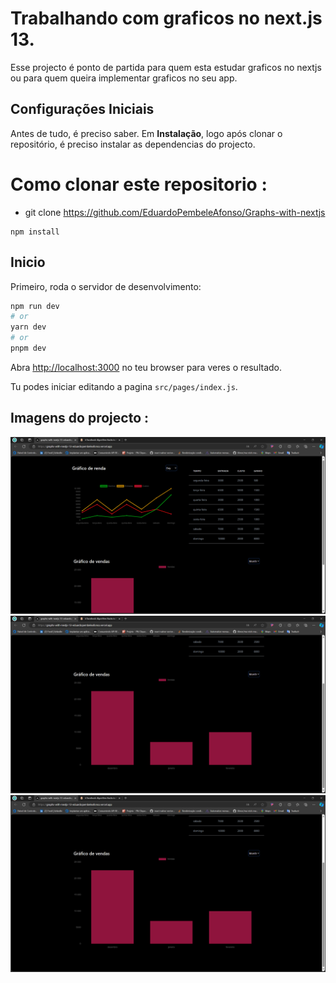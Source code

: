 # Trabalhando com graficos no next.js 13.

Esse projecto é ponto de partida para quem esta estudar graficos no nextjs ou para quem queira implementar graficos no seu app.

## Configurações Iniciais

Antes de tudo, é preciso saber. Em **Instalação**, logo após clonar o repositório, é preciso instalar as dependencias do projecto.

# Como clonar este repositorio :
  - git clone https://github.com/EduardoPembeleAfonso/Graphs-with-nextjs


```
npm install

```


## Inicio

Primeiro, roda o servidor de desenvolvimento:

```bash
npm run dev
# or
yarn dev
# or
pnpm dev
```

Abra [http://localhost:3000](http://localhost:3000) no teu browser para veres o resultado.

Tu podes iniciar editando a pagina `src/pages/index.js`.

## Imagens do projecto :
![Screenshot](imageFromApp.png)
![Screenshot](imageFromApp3.png)
![Screenshot](imageFromApp3.png)